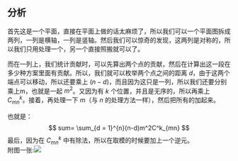 ## 分析
首先这是一个平面，直接在平面上做的话太麻烦了，所以我们可以一个平面图拆成两列，一列是横轴，一列是竖轴。然后我们可以惊奇的发现，这两列是对称的，所以我们只用处理一个，另一个直接照搬就可以了。

而在一列上，我们统计贡献时，可以先算出两个点的贡献，然后在计算出这一段在多少种方案里面有贡献。所以，我们就可以枚举两个点之间的距离 $d$，由于这两个端点可以移动，所以还要乘上 $(n-d)$，而且因为这只是一列，所以我们还要分别乘上m，也就是一起 $m^2$。又因为有 $k$ 个位置，并且是无序的，所以再乘上 $C^k_{mn}$。接着，再处理一下 $m$（与 $n$ 的处理方法一样），然后把所有的加起来。

也就是：
$$ 
sum= \sum_{d = 1}^{n}(n-d)m^2C^k_{mn}
$$
最后，因为在 $C^k_{mn}$ 中有除法，所以在取模的时候要加上一个逆元。\
附图一张:![](https://cdn.luogu.com.cn/upload/image_hosting/5t3bnjil.png)


